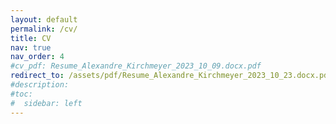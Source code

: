 ```yaml
---
layout: default
permalink: /cv/
title: CV
nav: true
nav_order: 4
#cv_pdf: Resume_Alexandre_Kirchmeyer_2023_10_09.docx.pdf
redirect_to: /assets/pdf/Resume_Alexandre_Kirchmeyer_2023_10_23.docx.pdf
#description: 
#toc:
#  sidebar: left
---
```

